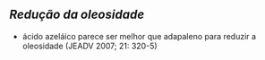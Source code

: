 ## ***Redução da oleosidade***


- ácido azeláico parece ser melhor que adapaleno para reduzir a oleosidade (JEADV 2007; 21: 320-5)

